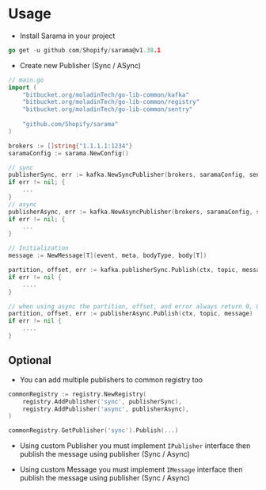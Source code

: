 # Usage

- Install Sarama in your project

```go
go get -u github.com/Shopify/sarama@v1.38.1
```

- Create new Publisher (Sync / ASync)

```go
// main.go
import (
	"bitbucket.org/moladinTech/go-lib-common/kafka"
    "bitbucket.org/moladinTech/go-lib-common/registry"
    "bitbucket.org/moladinTech/go-lib-common/sentry"
	
    "github.com/Shopify/sarama"
)

brokers := []string{"1.1.1.1:1234"}
saramaConfig := sarama.NewConfig()

// sync
publisherSync, err := kafka.NewSyncPublisher(brokers, saramaConfig, sentry)
if err != nil; {
	...
}
// async
publisherAsync, err := kafka.NewAsyncPublisher(brokers, saramaConfig, sentry)
if err != nil; {
	...
}

// Initialization
message := NewMessage[T](event, meta, bodyType, body[T])

partition, offset, err := kafka.publisherSync.Publish(ctx, topic, message)
if err != nil {
	....
}

// when using async the partition, offset, and error always return 0, 0, nil
partition, offset, err := publisherAsync.Publish(ctx, topic, message)
if err != nil {
    ....
}
```

## Optional
- You can add multiple publishers to common registry too

```go
commonRegistry := registry.NewRegistry(
    registry.AddPublisher('sync', publisherSync),
    registry.AddPublisher('async', publisherAsync),
)

commonRegistry.GetPublisher('sync').Publish(...)
```

- Using custom Publisher you must implement `IPublisher` interface then publish the message using publisher (Sync / Async)

- Using custom Message you must implement `IMessage` interface then publish the message using publisher (Sync / Async)
